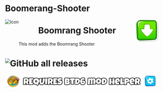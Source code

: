 # Boomerang-Shooter

<a href="https://github.com/Mattcy1/Boomerang-Shooter/releases/download/BTD6-Mods/BoomerangShooter.dll">
    <img align="left" alt="Icon" height="90" src="BoomrangShooter-icon.png">
    <img align="right" alt="Download" height="75" src="https://raw.githubusercontent.com/gurrenm3/BTD-Mod-Helper/master/BloonsTD6%20Mod%20Helper/Resources/DownloadBtn.png">
</a>

<h1 align="center">Boomrang Shooter</h1>

This mod adds the Boomrang Shooter

<h1 aling="left"><img alt="GitHub all releases" height="25" src="https://img.shields.io/github/downloads/Mattcy1/Boomerang-Shooter/total?label=Total%20Dowloads"></h1>

[![Requires BTD6 Mod Helper](https://raw.githubusercontent.com/gurrenm3/BTD-Mod-Helper/master/banner.png)](https://github.com/gurrenm3/BTD-Mod-Helper#readme)
